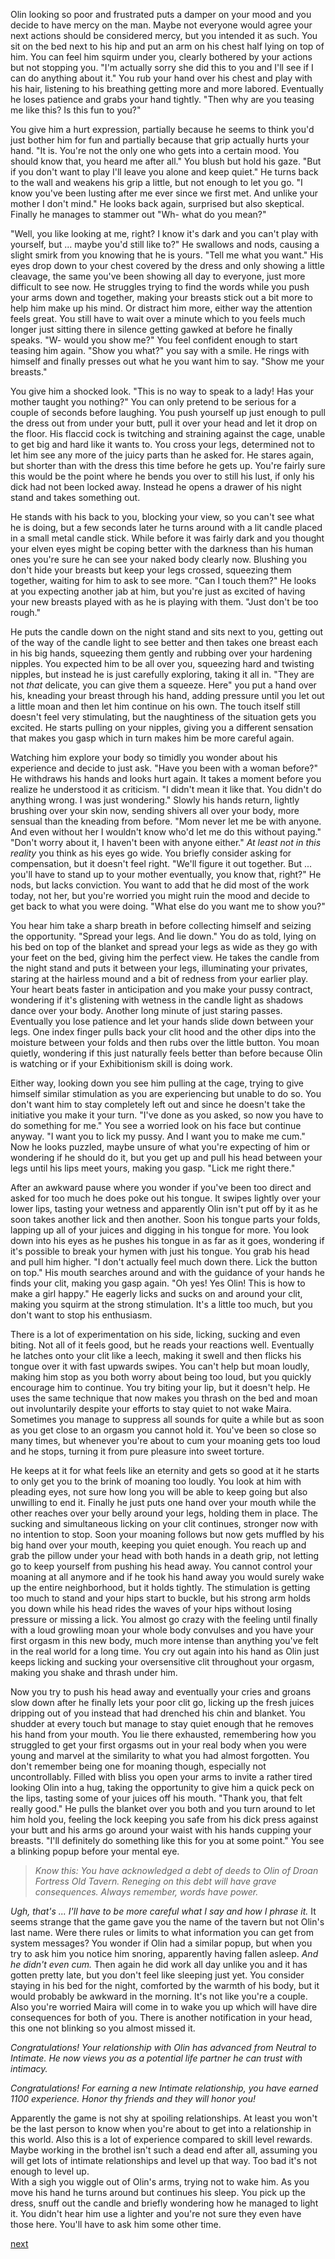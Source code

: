 Olin looking so poor and frustrated puts a damper on your mood and you decide to have mercy on the man. Maybe not everyone would agree your next actions should be considered mercy, but you intended it as such. You sit on the bed next to his hip and put an arm on his chest half lying on top of him. You can feel him squirm under you, clearly bothered by your actions but not stopping you. "I'm actually sorry she did this to you and I'll see if I can do anything about it." You rub your hand over his chest and play with his hair, listening to his breathing getting more and more labored. Eventually he loses patience and grabs your hand tightly. "Then why are you teasing me like this? Is this fun to you?"

You give him a hurt expression, partially because he seems to think you'd just bother him for fun and partially because that grip actually hurts your hand. "It is. You're not the only one who gets into a certain mood. You should know that, you heard me after all." You blush but hold his gaze. "But if you don't want to play I'll leave you alone and keep quiet." He turns back to the wall and weakens his grip a little, but not enough to let you go. "I know you've been lusting after me ever since we first met. And unlike your mother I don't mind." He looks back again, surprised but also skeptical. Finally he manages to stammer out "Wh- what do you mean?"

"Well, you like looking at me, right? I know it's dark and you can't play with yourself, but ... maybe you'd still like to?" He swallows and nods, causing a slight smirk from you knowing that he is yours. "Tell me what you want." His eyes drop down to your chest covered by the dress and only showing a little cleavage, the same you've been showing all day to everyone, just more difficult to see now. He struggles trying to find the words while you push your arms down and together, making your breasts stick out a bit more to help him make up his mind. Or distract him more, either way the attention feels great. You still have to wait over a minute which to you feels much longer just sitting there in silence getting gawked at before he finally speaks. "W- would you show me?" You feel confident enough to start teasing him again. "Show you what?" you say with a smile. He rings with himself and finally presses out what he you want him to say. "Show me your breasts."

You give him a shocked look. "This is no way to speak to a lady! Has your mother taught you nothing?" You can only pretend to be serious for a couple of seconds before laughing. You push yourself up just enough to pull the dress out from under your butt, pull it over your head and let it drop on the floor. His flaccid cock is twitching and straining against the cage, unable to get big and hard like it wants to. You cross your legs, determined not to let him see any more of the juicy parts than he asked for. He stares again, but shorter than with the dress this time before he gets up. You're fairly sure this would be the point where he bends you over to still his lust, if only his dick had not been locked away. Instead he opens a drawer of his night stand and takes something out.

He stands with his back to you, blocking your view, so you can't see what he is doing, but a few seconds later he turns around with a lit candle placed in a small metal candle stick. While before it was fairly dark and you thought your elven eyes might be coping better with the darkness than his human ones you're sure he can see your naked body clearly now. Blushing you don't hide your breasts but keep your legs crossed, squeezing them together, waiting for him to ask to see more. "Can I touch them?" He looks at you expecting another jab at him, but you're just as excited of having your new breasts played with as he is playing with them. "Just don't be too rough."

He puts the candle down on the night stand and sits next to you, getting out of the way of the candle light to see better and then takes one breast each in his big hands, squeezing them gently and rubbing over your hardening nipples. You expected him to be all over you, squeezing hard and twisting nipples, but instead he is just carefully exploring, taking it all in. "They are not *that* delicate, you can give them a squeeze. Here" you put a hand over his, kneading your breast through his hand, adding pressure until you let out a little moan and then let him continue on his own. The touch itself still doesn't feel very stimulating, but the naughtiness of the situation gets you excited. He starts pulling on your nipples, giving you a different sensation that makes you gasp which in turn makes him be more careful again.

Watching him explore your body so timidly you wonder about his experience and decide to just ask. "Have you been with a woman before?" He withdraws his hands and looks hurt again. It takes a moment before you realize he understood it as criticism. "I didn't mean it like that. You didn't do anything wrong. I was just wondering." Slowly his hands return, lightly brushing over your skin now, sending shivers all over your body, more sensual than the kneading from before. "Mom never let me be with anyone. And even without her I wouldn't know who'd let me do this without paying."  
"Don't worry about it, I haven't been with anyone either." *At least not in this reality* you think as his eyes go wide. You briefly consider asking for compensation, but it doesn't feel right. "We'll figure it out together. But ... you'll have to stand up to your mother eventually, you know that, right?" He nods, but lacks conviction. You want to add that he did most of the work today, not her, but you're worried you might ruin the mood and decide to get back to what you were doing. "What else do you want me to show you?"

You hear him take a sharp breath in before collecting himself and seizing the opportunity. "Spread your legs. And lie down." You do as told, lying on his bed on top of the blanket and spread your legs as wide as they go with your feet on the bed, giving him the perfect view. He takes the candle from the night stand and puts it between your legs, illuminating your privates, staring at the hairless mound and a bit of redness from your earlier play. Your heart beats faster in anticipation and you make your pussy contract, wondering if it's glistening with wetness in the candle light as shadows dance over your body. Another long minute of just staring passes. Eventually you lose patience and let your hands slide down between your legs. One index finger pulls back your clit hood and the other dips into the moisture between your folds and then rubs over the little button. You moan quietly, wondering if this just naturally feels better than before because Olin is watching or if your Exhibitionism skill is doing work.

Either way, looking down you see him pulling at the cage, trying to give himself similar stimulation as you are experiencing but unable to do so. You don't want him to stay completely left out and since he doesn't take the initiative you make it your turn. "I've done as you asked, so now you have to do something for me." You see a worried look on his face but continue anyway. "I want you to lick my pussy. And I want you to make me cum." Now he looks puzzled, maybe unsure of what you're expecting of him or wondering if he should do it, but you get up and pull his head between your legs until his lips meet yours, making you gasp. "Lick me right there."

After an awkward pause where you wonder if you've been too direct and asked for too much he does poke out his tongue. It swipes lightly over your lower lips, tasting your wetness and apparently Olin isn't put off by it as he soon takes another lick and then another. Soon his tongue parts your folds, lapping up all of your juices and digging in his tongue for more. You look down into his eyes as he pushes his tongue in as far as it goes, wondering if it's possible to break your hymen with just his tongue. You grab his head and pull him higher. "I don't actually feel much down there. Lick the button on top." His mouth searches around and with the guidance of your hands he finds your clit, making you gasp again. "Oh yes! Yes Olin! This is how to make a girl happy." He eagerly licks and sucks on and around your clit, making you squirm at the strong stimulation. It's a little too much, but you don't want to stop his enthusiasm.

There is a lot of experimentation on his side, licking, sucking and even biting. Not all of it feels good, but he reads your reactions well. Eventually he latches onto your clit like a leech, making it swell and then flicks his tongue over it with fast upwards swipes. You can't help but moan loudly, making him stop as you both worry about being too loud, but you quickly encourage him to continue. You try biting your lip, but it doesn't help. He uses the same technique that now makes you thrash on the bed and moan out involuntarily despite your efforts to stay quiet to not wake Maira. Sometimes you manage to suppress all sounds for quite a while but as soon as you get close to an orgasm you cannot hold it. You've been so close so many times, but whenever you're about to cum your moaning gets too loud and he stops, turning it from pure pleasure into sweet torture.

He keeps at it for what feels like an eternity and gets so good at it he starts to only get you to the brink of moaning too loudly. You look at him with pleading eyes, not sure how long you will be able to keep going but also unwilling to end it. Finally he just puts one hand over your mouth while the other reaches over your belly around your legs, holding them in place. The sucking and simultaneous licking on your clit continues, stronger now with no intention to stop. Soon your moaning follows but now gets muffled by his big hand over your mouth, keeping you quiet enough. You reach up and grab the pillow under your head with both hands in a death grip, not letting go to keep yourself from pushing his head away. You cannot control your moaning at all anymore and if he took his hand away you would surely wake up the entire neighborhood, but it holds tightly. The stimulation is getting too much to stand and your hips start to buckle, but his strong arm holds you down while his head rides the waves of your hips without losing pressure or missing a lick. You almost go crazy with the feeling until finally with a loud growling moan your whole body convulses and you have your first orgasm in this new body, much more intense than anything you've felt in the real world for a long time. You cry out again into his hand as Olin just keeps licking and sucking your oversensitive clit throughout your orgasm, making you shake and thrash under him.

Now you try to push his head away and eventually your cries and groans slow down after he finally lets your poor clit go, licking up the fresh juices dripping out of you instead that had drenched his chin and blanket. You shudder at every touch but manage to stay quiet enough that he removes his hand from your mouth. You lie there exhausted, remembering how you struggled to get your first orgasms out in your real body when you were young and marvel at the similarity to what you had almost forgotten. You don't remember being one for moaning though, especially not uncontrollably. Filled with bliss you open your arms to invite a rather tired looking Olin into a hug, taking the opportunity to give him a quick peck on the lips, tasting some of your juices off his mouth. "Thank you, that felt really good." He pulls the blanket over you both and you turn around to let him hold you, feeling the lock keeping you safe from his dick press against your butt and his arms go around your waist with his hands cupping your breasts. "I'll definitely do something like this for you at some point." You see a blinking popup before your mental eye.

> *Know this: You have acknowledged a debt of deeds to Olin of Droan Fortress Old Tavern. Reneging on this debt will have grave consequences.*
> *Always remember, words have power.*

*Ugh, that's ... I'll have to be more careful what I say and how I phrase it.* It seems strange that the game gave you the name of the tavern but not Olin's last name. Were there rules or limits to what information you can get from system messages? You wonder if Olin had a similar popup, but when you try to ask him you notice him snoring, apparently having fallen asleep. *And he didn't even cum.* Then again he did work all day unlike you and it has gotten pretty late, but you don't feel like sleeping just yet. You consider staying in his bed for the night, comforted by the warmth of his body, but it would probably be awkward in the morning. It's not like you're a couple. Also you're worried Maira will come in to wake you up which will have dire consequences for both of you. There is another notification in your head, this one not blinking so you almost missed it.

*Congratulations! Your relationship with Olin has advanced from Neutral to Intimate.*
*He now views you as a potential life partner he can trust with intimacy.*

*Congratulations! For earning a new Intimate relationship, you have earned 1100 experience.*
*Honor thy friends and they will honor you!*

Apparently the game is not shy at spoiling relationships. At least you won't be the last person to know when you're about to get into a relationship in this world. Also this is a lot of experience compared to skill level rewards. Maybe working in the brothel isn't such a dead end after all, assuming you will get lots of intimate relationships and level up that way. Too bad it's not enough to level up.  
With a sigh you wiggle out of Olin's arms, trying not to wake him. As you move his hand he turns around but continues his sleep. You pick up the dress, snuff out the candle and briefly wondering how he managed to light it. You didn't hear him use a lighter and you're not sure they even have those here. You'll have to ask him some other time.

[next](ch12.md)